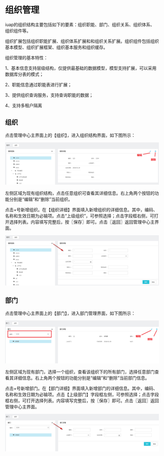 # 组织管理

iuap的组织结构主要包括如下的要素：组织职能、部门、组织关系、组织体系、组织组件等。

组织扩展包括组织职能扩展、组织体系扩展和和组织关系扩展。组织组件包括组织基本模型、组织扩展框架、组织基本服务和组织缓存。

组织管理的基本特性：

1、基本信息支持层级结构，仅提供最基础的数据模型，模型支持扩展，可以采用数据库分表的模式；

2、职能信息通过职能表进行扩展；

3、提供组织查询服务，支持查询职能的数据；

4、支持多租户隔离

## 组织

点击管理中心主界面上的【组织】，进入组织结构界面，如下图所示：

![](/articles/application/5-/images/image34.png)
 

左侧区域为现有组织结构，点击任意组织可查看其详细信息。右上角两个按钮的功能分别是“编辑”和“删除”当前组织。

点击+号新增组织。在【组织详细】界面填入新增组织的详细信息。其中，编码、名称和生效日期为必输项。点击“上级组织”，可参照选择；点击字段框右侧，可打开选择列表。内容填写完整后，按〖保存〗即可。点击〖返回〗返回管理中心主界面。

![](/articles/application/5-/images/image35.png)


 
## 部门

点击管理中心主界面上的【部门】，进入部门管理界面，如下图所示：

![](/articles/application/5-/images/image36.png)


 
左侧区域为现有部门，选择一个组织，查看该组织下的所有部门，选择任意部门查看其详细信息。右上角两个按钮的功能分别是“编辑”和“删除”当前部门信息。

点击+号新增部门。在【部门详细】界面填入新增部门的详细信息。其中，编码、名称和生效日期为必输项。点击【上级部门】字段框左侧，可参照选择；点击字段框右侧，可打开选择列表。内容填写完整后，按〖保存〗即可。点击〖返回〗返回管理中心主界面。

![](/articles/application/5-/images/image37.png)



 
